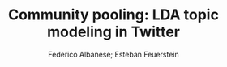 ---
paperId: 16
author: Federico Albanese; Esteban Feuerstein 
publicationauthor: Albanese, F. et al.
title: "Community pooling: LDA topic modeling in Twitter"
pdf: paper_16.pdf
poster: poster_16.png
pitch: https://www.youtube.com/watch?v=Eo5nqMn4ekE&list=PLFHvi5sdWF5VqqqQvVC5SuBY7ecSgqequ&index=14
type: Oral
topic: Applications
category: Extended Abstract
link: https://doi.org/10.52591/lxai2021072410
conference: icml
year: 2021
tags: icml-2021
location: Virtual
---